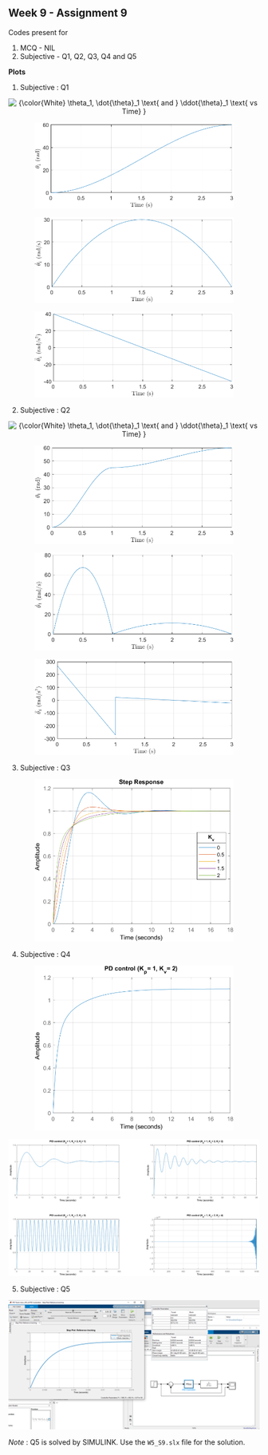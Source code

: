 ## Week 9 - Assignment 9

Codes present for
1. MCQ - NIL
2. Subjective - Q1, Q2, Q3, Q4 and Q5

**Plots**
  1. Subjective : Q1

  <p align="center">
  <img src="https://latex.codecogs.com/svg.latex?{\color{White}&space;\theta_1,&space;\dot{\theta}_1&space;\text{&space;and&space;}&space;\ddot{\theta}_1&space;\text{&space;vs&space;Time}&space;}" title="{\color{White} \theta_1, \dot{\theta}_1 \text{ and } \ddot{\theta}_1 \text{ vs Time} }" />
  </p>
  <p align="center">
  <img src="W9_S1_theta.png" alt="theta" width="400"/> </br>
  </p>

  <p align="center">
  <img src="W9_S1_theta_dot.png" alt="theta_dot" width="400"/></br>
  </p>

  <p align="center">
  <img src="W9_S1_theta_ddot.png" alt="theta_double_dot" width="400"/>
  </p>

  2. Subjective : Q2

  <p align="center">
  <img src="https://latex.codecogs.com/svg.latex?{\color{White}&space;\theta_1,&space;\dot{\theta}_1&space;\text{&space;and&space;}&space;\ddot{\theta}_1&space;\text{&space;vs&space;Time}&space;}" title="{\color{White} \theta_1, \dot{\theta}_1 \text{ and } \ddot{\theta}_1 \text{ vs Time} }" />
  </p>
  <p align="center">
  <img src="W9_S2_theta.png" alt="theta" width="400"/> </br>
  </p>

  <p align="center">
  <img src="W9_S2_theta_dot.png" alt="theta_dot" width="400"/></br>
  </p>

  <p align="center">
  <img src="W9_S2_theta_ddot.png" alt="theta_double_dot" width="400"/>
  </p>

  3. Subjective : Q3

  <p align="center">
  <img src="W9_S3.png" alt="PD contorl" width="400"/></br>
  </p>

  4. Subjective : Q4

  <p align="center">
  <img src="W9_S4_PD.png" alt="PD control" width="400"/></br>
  </p>

  <p align="center">
  <img src="W9_S4_PID_all.png" alt="PID control"/></br>
  </p>

  5. Subjective : Q5

  <img src="W9_S5.png" alt="PD control"/></br>
  </p>


*Note* : Q5 is solved by SIMULINK. Use the <code>W5_S9.slx</code> file for the solution.
